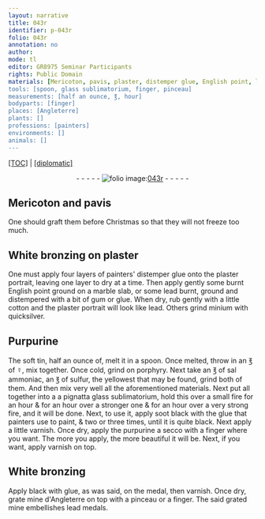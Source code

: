 ```yaml
---
layout: narrative
title: 043r
identifier: p-043r
folio: 043r
annotation: no
author:
mode: tl
editor: GR8975 Seminar Participants
rights: Public Domain
materials: [Mericoton, pavis, plaster, distemper glue, English point, lead, gum, glue, cotton, minium, quicksilver, Purpurine, tin, ☿, porphyry, sal ammoniac, sulfur, glass, soot black, varnish, purpurine, mine d'Angleterre, mine]
tools: [spoon, glass sublimatorium, finger, pinceau]
measurements: [half an ounce, ℥, hour]
bodyparts: [finger]
places: [Angleterre]
plants: []
professions: [painters]
environments: []
animals: []
---
```


<p><a href="{{ site.baseurl }}/translation/">[TOC]</a> | <a href="{{ site.baseurl }}/texts/p-043r_tc/">[diplomatic]</a></p><div class="folio" align="center">- - - - - <a href="http://gallica.bnf.fr/ark:/12148/btv1b10500001g/f91.image" target="_blank"><img src="https://cu-mkp.github.io/2017-workshop-edition/assets/photo-icon.png" alt="folio image: " style="display:inline-block; margin-bottom:-3px;"/>043r</a> - - - - - </div>  
  

## <span class="m">Mericoton</span> and <span class="m">pavis</span>

 
One should graft them before Christmas so that they will not freeze too much.
 
 
  

## White bronzing on <span class="m">plaster</span>

 
One must apply four layers of <span class="pro">painters</span>' <span class="m">distemper glue</span> onto the <span class="m">plaster</span> portrait, leaving one layer to dry at a time. Then apply gently some burnt <span class="m">English point</span> ground on a marble slab, or some <span class="m">lead</span> burnt, ground and distempered with a bit of <span class="m">gum</span> or <span class="m">glue</span>. When dry, rub gently with a little <span class="m">cotton</span> and the <span class="m">plaster</span> portrait will look like <span class="m">lead</span>. Others grind <span class="m">minium</span> with <span class="m">quicksilver</span>.
 
 
  

## <span class="m">Purpurine</span>

 
The soft <span class="m">tin</span>, <span class="ms">half an ounce</span> of, melt it in a <span class="tl">spoon</span>. Once melted, throw in an <span class="ms">℥</span> of <span class="m">☿</span>, mix together. Once cold, grind on <span class="m">porphyry</span>. Next take an <span class="ms">℥</span> of <span class="m">sal ammoniac</span>, an <span class="ms">℥</span> of <span class="m">sulfur</span>, the yellowest that may be found, grind both of them. And then mix very well all the aforementioned materials. Next put all together into a <span class="del">a pignatta</span> <span class="tl"><span class="m">glass</span> sublimatorium</span>, hold this over a small fire for an <span class="ms"><span class="tmp">hour</span></span> & for an <span class="ms"><span class="tmp">hour</span></span> over a stronger one & for an <span class="ms"><span class="tmp">hour</span></span> over a very strong fire, and it will be done. Next, to use it, apply <span class="m">soot black</span> with the <span class="m">glue</span> that <span class="pro">painters</span> use to paint, <span class="del">&</span> two or three times, until it is quite black. Next apply a little <span class="m">varnish</span>. Once dry, apply the <span class="m">purpurine</span> a secco with a <span class="tl"><span class="bp">finger</span></span> where you want. The more you apply, the more beautiful it will be. Next, if you want, apply <span class="m">varnish</span> on top.
 
 
  

## White bronzing

 
Apply black with <span class="m">glue</span>, as was said, on the medal, then <span class="m">varnish</span>. Once dry, grate <span class="m">mine d'<span class="pl">Angleterre</span></span> on top with a <span class="tl">pinceau</span> or a <span class="tl"><span class="bp">finger</span></span>. The said grated <span class="m">mine</span> embellishes <span class="m">lead</span> medals.
 
